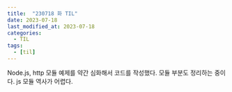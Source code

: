 ```yaml
---
title:  "230718 화 TIL"
date: 2023-07-18
last_modified_at: 2023-07-18
categories: 
  - TIL
tags:
  - [til]
---
```


Node.js, http 모듈 예제를 약간 심화해서 코드를 작성했다. 모듈 부분도 정리하는 중이다. js 모듈 역사가 어렵다.

